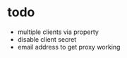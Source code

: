 # todo
- multiple clients via property
- disable client secret
- email address to get proxy working
